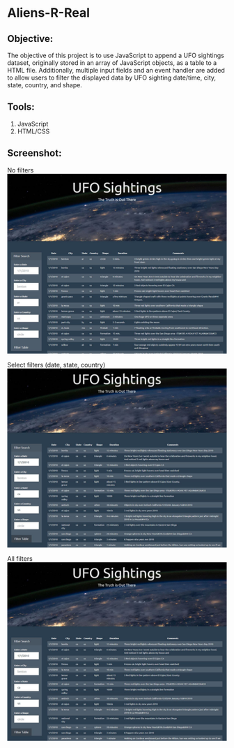 # Aliens-R-Real

## **Objective:**
The objective of this project is to use JavaScript to append a UFO sightings dataset, originally stored in an array of JavaScript objects, as a table to a HTML file. Additionally, multiple input fields and an event handler are added to allow users to filter the displayed data by UFO sighting date/time, city, state, country, and shape.

## **Tools:**
1. JavaScript
2. HTML/CSS

## **Screenshot:**
No filters
![screenshot1.jpg](images/ufo_screenshot1.JPG)

Select filters (date, state, country)
![screenshot2.jpg](images/ufo_screenshot2.JPG)

All filters
![screenshot2.jpg](images/ufo_screenshot2.JPG)
